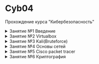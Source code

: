 # **Cyb04**
Прохождение курса "Кибербезопасность"




<details><summary>Занятие №1 Введение</summary>

___
> Скачать и установить VirtialBox
___

В наличие у меня имеется старый и достаточно слабый ноутбук, который может поддерживать только Win 8.1 без ущерба для производительности. Имеется доступ к ВЦОДу со следующими характеристиками: 27 GHz CPU, 25 Gb Memory, 500 Gb Storage. Исходя из предпосылок было принято развернуть одну мощную хостовую машину на Win 10, скачать и установить на нее VirtualBox, на базе данной хостовой машины строить инфраструктуру для обучения. 

Характеристики ВМ:

![Характеристики_ВМ](/Lesson_1/%D0%94%D0%97%201.png)

</details>

<details><summary>Занятие №2 Virtualbox</summary>

___
> Создать 3 виртуальные машины в VirtualBox и обеспечить сетевую связность
___

Были развернуты 3 виртуальные: Windows Server 2019 (10.10.0.4), Winsows 10 (10.10.0.5), Kali linux (10.10.0.6). В правила брантмауэра на ВМ Windows server 2019 и Windows 10 добавлено/включно правило, которое разрешает ICMP echo request (ping) данных машин.

![Сетевая связность](/Lesson_2/%D0%94%D0%97%202.png)

</details>


<details><summary>Занятие №3 Kali(Bruteforce)</summary>

___
> На машинах с системами Windows Server 2019 и 10 установить и включить SSH, включить RDP. С машины Kali Linux провести сканирование сети. 
___

Результаты сканирования сети, на них видны включенные SSH и RDP:

![Сканирование nmap](/Lesson_3/%D0%94%D0%97%203_1.png)

___
> Подобрать пароль от ssh ВМ Windows 10. 
___

Для удобства и быстроты подбора пароля на ВМ Windows 10 был установлен 2-ухзначный пароль. При помощи инструмента crunch были созданы словари из комбинации цифр и прописных латинских букв. Первый попытки подбора пароля при помощи инструмента Hydra выдавали ошибку (error: all children were disabled due connections error). 

![Ошибка](/Lesson_3/%D0%94%D0%97%203_2%20Hydra%20error.png)

Чтобы решить проблему были предриняты следующие действия:
1. Проверена возможность подключения по ssh вообще - успешно.
2. Были изменены настройки ssh при помощи kali-tweaks - без результатно.
3. Отключен брэнтмауэр ВМ Windows 10 - без результатно.
4. Пустить подбор пароля в один поток и с большим интервалом между запросами - без результатно.
5. Запустить подбор пароля при помощи инструмента medusa - процесс занял очень много времени.
6. Попробовал подобрать пароль к хостовой машине - успешно.

![Успех хост](/Lesson_3/%D0%94%D0%97%203_2%20hydra_host.png)

После перезагрузки системы ВМ Windows 10 (так как на нее скачались критические обновления и требовали перезагрузки) получилось подобрать пароль.

![Успех вм гидра](/Lesson_3/%D0%94%D0%97%203_2%20Hydra%20succes.png)

![Успех вм медуза](/Lesson_3/%D0%94%D0%97%203_2%20medusa_success.png)

___
> Изменить настройки фаервола и политики блокировки учетных записей при неправильном вводе пароля ВМ Windows 10. 
___

При изменении настроек блокировки аккаунта при неправильном вводе пароля hydra опять начала падать в ошибку. Medusa в свою очередь пыталась подобрать пароль, однако это заняло бы слишком много времени.

![Аккаунт](/Lesson_3/%D0%94%D0%97%203_2%20log.png)

При изменении параметров брантмауэра пропала возможность подключения по ssh вообще.

![Брантмауэр](/Lesson_3/%D0%94%D0%97%203_2%20ip.png)

![Ошибка SSh](/Lesson_3/%D0%94%D0%97%203_2%20ssh%20error.png)

</details>

<details><summary>Занятие №4 Основы сетей</summary>

___
> Проработать и изучить модель OSI
___
Была сделана памятка по модели  OSI в которую были добавлены примеры протоколов для каждого уровня, а так же возможные атаки относительно каждого уровня.

![Памятка](/Lesson_4/%D0%94%D0%97%204_1.png)

Текстовый вариант: [Памятка](/Lesson_4/%D0%94%D0%97-4_1.docx)
___
> Расписать из сети 192.168.0.0/25 все подсети с /26 по /30
___

![Подсети](/Lesson_4/%D0%94%D0%97%204_2.png)

Текстовый вариант: [Подсети](/Lesson_4/%D0%94%D0%97%204_2.xlsx)

___
> Конвертировать 3 ip адреса 192.168.100.1, 172.16.0.1, 10.10.10.10 в IPv6
___

![IPv4 to IPv6](/Lesson_4/%D0%94%D0%97%204_3.png)

Текстовый вариант: [IPv4 to IPv6](/Lesson_4/%D0%94%D0%97%204_3.xlsx)

</details>


<details><summary>Занятие №5 Cisco packet tracer</summary>

___
> Зайти в настройки домашнего роутера.	Изучить настройки, сделать скрины настройки проброса портов приложений (на примере если бы вы хотели открыть доступ к домашнему веб-серверу).
___

![Домашний роутер](/Lesson_5/%D0%94%D0%97%205%20home.png)
___
> Работа с Cisco Packet Tracer.	Собрать базовую схему комп-свитч-роутер-свитч-комп. Сегментировать сеть на 10 и 20 vlan, добиться видимости хостов. Настроить сеть, добиться echo ping запросов между хостами. Проследить на симуляции за пакетом ICMP.
___

Создана сеть состоящая из 2-ух коммутаторов, 4-х компьютеров, 1-го роутера. Изначально при подключении всех устройств в сеть, проблем с сетевой связностью не возникло. При разделении на два Vlan'а (10 и 20) компьютеры перестали видеть друг друга. Чтобы восстановить сетевую связность было необходимо: перевести интерфейсы, которые связывают коммутаторы и роутер в trunk mode, также создать на роутере субинтерфейсы с номерами Vlan'ов. 

![Схема](/Lesson_5/%D0%94%D0%97%205%20scheme.png)

![Коммутатор](/Lesson_5/%D0%94%D0%97%205%20com.png)

![Роутер](/Lesson_5/%D0%94%D0%97%205%20rout.png)

После данных действий сетевая связность восстановилась. Было поведена симуляция запроса ICMP echo request - успешно.

![ICMP echo](/Lesson_5/%D0%94%D0%97%205%20pack.png)

Втрорым решением данной проблемы могло быть использование L3 коммутатора с возможностями роутера

![L3](/Lesson_5/%D0%94%D0%97%205%20L3.png)
___
> На 1 из сторон заменить хост на сервер, настроить на сервере web страничку, настроить NAT на роутере, добиться доступа по NAT inside global адресу к web серверу 
___

В схему был добавлен сервер. На нем были настроены DNS и WEB-сервер. Для подключения к нему использовался настроенный статический NAT на роутере. Подключение было успешным из 2-ух Vlan'ов, как по внешнему IP (192.168.100.100 внутренний - 10.10.0.4) так и по доменному имени (test.com).

![Serv](/Lesson_5/%D0%94%D0%97%205%20serv.png)

![NAT](/Lesson_5/%D0%94%D0%97%205%20nat.png)

</details>

<details><summary>Занятие №6 Криптография</summary>

___
> Схема работы IPSec
___

Протоколы, которые используются при создании защищенного канала:

![Протоколы](/Lesson_6/%D0%94%D0%97%206%20ipsecprotocols.png)

Схема создания IPSec тоннеля:

![Схема тоннеля IPSec](/Lesson_6/%D0%94%D0%97%206%20%D1%81%D1%85%D0%B5%D0%BC%D0%B0%20%D1%82%D0%BE%D0%BD%D0%BD%D0%B5%D0%BB%D1%8F.png)

<details><summary>Этапы подключения IKE Phase 1</summary>

Step 1 : Negotiation

The peer that has traffic that should be protected will initiate the IKE phase 1 negotiation. The two peers will negotiate about the following items:

-  Hashing: we use a hashing algorithm to verify the integrity, we use MD5 or SHA for this.
- Authentication: each peer has to prove who he is. Two commonly used options are a pre-shared key or digital certificates.
- DH (Diffie Hellman) group: the DH group determines the strength of the key that is used in the key exchange process. The higher group numbers are more secure but take longer to compute.
- Lifetime: how long does the IKE phase 1 tunnel stand up? the shorter the lifetime, the more secure it is because rebuilding it means we will also use new keying material. Each vendor uses a different lifetime, a common default value is 86400 seconds (1 day).
- Encryption: what algorithm do we use for encryption? For example, DES, 3DES or AES.

Step 2: DH Key Exchange

Once the negotiation has succeeded, the two peers will know what policy to use. They will now use the DH group that they negotiated to exchange keying material. The end result will be that both peers will have a shared key.

Step 3: Authentication

The last step is that the two peers will authenticate each other using the authentication method that they agreed upon on in the negotiation. When the authentication is successful, we have completed IKE phase 1. The end result is a IKE phase 1 tunnel (aka ISAKMP tunnel) which is bidirectional. This means that both peers can send and receive on this tunnel.

</details>

Фаза 1 может проходить в двух режимах:

1. Main mode
2. Aggressive mode

Main mode - данный режим проходит за 6 обменов сообщениями (сообщение с настройками и подтверждение от другой стороны) и считается более безопасным так как меньше информации передается открытым кодом.

Aggressive mode - в данном режиме для поднятия канала необходимо 3 сообщения, но является менее безопасным, так как большее количество информации передается открытым кодом.

<details><summary>Этапы подключения IKE Phase 2</summary>

Just like in IKE phase 1, our peers will negotiate about a number of items:

- IPsec Protocol: do we use AH or ESP?
- Encapsulation Mode: transport or tunnel mode?
- Encryption: what encryption algorithm do we use? DES, 3DES or AES?
- Authentication: what authentication algorithm do we use? MD5 or SHA?
- Lifetime: how long is the IKE phase 2 tunnel valid? When the tunnel is about to expire, we will refresh the keying material.
- (Optional) DH exchange: used for PFS (Perfect Forward Secrecy).

</details>

Информация которая передается через канал IPSec может шифроваться двумя способами:

1. AH (Authentication Header) шифрование заголовка  
2. ESP (Encapsulating Security Payload) шифрование содержимого

Оба протокола поддерживают 2 режима:

- Transport mode (не скрывает оригинальный IP отправителя)
- Tunnel mode (скрывает оригинальный IP отправителя)

![AH](/Lesson_6/%D0%94%D0%97%206%20AH.png)

![ESP](/Lesson_6/%D0%94%D0%97%206%20ESP.png)

![AH+ESP](/Lesson_6/%D0%94%D0%97%206%20ESP.png)

___
> Подключение по SSH к Ubuntu при помощи сертификата
___

Для начала по условию задания необходимо установить ВМ с ОС Ubuntu и подключить к ней два интерфейса: один будет смотреть во внутренную сеть, второй - для подключения к сети интернет. 
 - Создаем еще одну NAT сеть для выхода в интернет с Ubuntu.
 - Создаем ВМ с двумя интерфейсами и подключаем их к сети NAT: один default в сети 10.10.0.0/24, второй ubuntu в сети 54.55.56.0/24.
 - После установки обновляем ОС 

 ```bash
 apt update
 apt upgrade
 ```

 - Проверяем установлен ли ssh сервис.

 ```bash
 systemctl status ssh
 ```
 - Настраиваем интерфейсы. Смотрим как называется каждый интерфес.
 
 ![U intf](/Lesson_6/%D0%94%D0%97%206%20U%20inerf.png)

  - В Ubuntu 22.04 настройки сети расположены не в /etc/network/interfaces, а необходимо создавать конфиг самому /etc/netplan/02-network.yaml (02 - приоритет конфига, чем выше число, тем более приоритетный конфиг).

 ![U netplan](/Lesson_6/%D0%94%D0%97%206%20U%20netplan.png)  
 
 - Проверяем настройки, применяем конфиг и проверяем интерфейсы. Если данный способ не поможет, то можно настроить через визуальный интерфейс настройки сети.
 
 ![U intf2](/Lesson_6/%D0%94%D0%97%206%20U%20inerf2.png)  

 - Теперь пробуем подключиться к ВМ Ubuntu c ВМ Kali по SSH. Если получилось создатьподключение, то далее переходим к созданию пары приватный и публичный ключи, а также установке установке публичного ключа на ВМ Ubuntu. 
 
 ```bash
 # Генерация публичного ключа. Ключ -t отвечает за алгоритм кодировки ключа 
  ssh-keygen 
 # После ввода команды будет 2 опции: указать место создания ключа и его имя, дополнительный пароль при подключении при помощи приватного ключа
 # Копируем ключ на удаленный хост. Если не указывать ключ через параметр -i то будет установлен ключ из стандартного местоположения
  ssh-copy-id -i /home/kali/.ssh/key.pub -p 2222 user@10.10.0.10
 # Вводим пароль пользователя, чтобы успешно установить публичный ключ на удаленную машину
 ```
 > Далее у меня возникли проблемы с подключением при помощи приватного ключа. Были приняты следующие меры: chmod 700 ~/.ssh, chmod 600 на кллючи, изменение крнфига на Ubuntu, дебаг выполнения кода подключения ssh при помощи ключа -v. Решением проблмы оказалось то, что было необходимо создать ключ в формате RSA: ssh-keygen -t RSA, так как по кмолчанию ключи создавались в формате ed25519
  
 - Чтобы подключаться при помощи приватного без ввода пароля необходимо изменить строки в конфиге Ubuntu: PubkeyAuthentication yes, PasswordAuthentication no. После каждого изменения конфига перезапускаем сервис.

 ```bash
 systemctl restart ssh
 ```
 ![U success](/Lesson_6/%D0%94%D0%97%206%20U%20pubkey.png)  

 - После этого был изменен конфиг sshd_config на ВМ Ubuntu для соответствия базовым рекомендациями безопасности.

![U conf1](/Lesson_6/%D0%94%D0%97%206%20U%20conf1.png) 

![U conf2](/Lesson_6/%D0%94%D0%97%206%20U%20conf2.png) 

![U conf3](/Lesson_6/%D0%94%D0%97%206%20U%20conf3.png) 

- Параметр Banner меняет приветствие при успешном SSH подключении. Необходимое нам приветствие записываем в файл /etc/banner.

___
> Настроить на Ubuntu возможность подключения к ней по RDP.
___

[Мануал для поделючения по RDP](https://ubuntu-news.ru/news/ubuntu-2204-podderzhivaet-podklyuchenie-po-protokolu-rdp-iz-korobki)

Так же необходимо выполнить команду и поменять пароль подключения в настройках:

```bash
systemctl --user --global --enable gnome-remote-desktop
```
___
> Установить и настроить WireGuard VPN на Ubuntu
___

[Мануал для поделючения по VPN](https://habr.com/ru/sandbox/189100/)

Для успешного подключения необходимо указать интерфейс и IP которое используется для выхода в сеть интернет.

![Успешное VPN-подключение](/lesson_6/%D0%94%D0%97%206%20U%20vpn.png)


</details>